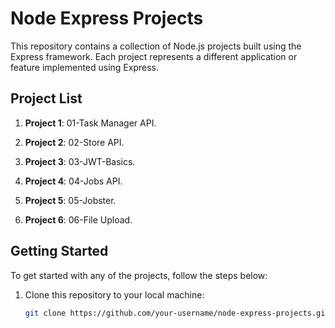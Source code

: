# Node Express Projects

This repository contains a collection of Node.js projects built using the Express framework. Each project represents a different application or feature implemented using Express.

## Project List

1. **Project 1**: 01-Task Manager API.

2. **Project 2**: 02-Store API.

3. **Project 3**: 03-JWT-Basics.

4. **Project 4**: 04-Jobs API.

5. **Project 5**: 05-Jobster.

6. **Project 6**: 06-File Upload.

## Getting Started

To get started with any of the projects, follow the steps below:

1. Clone this repository to your local machine:

   ```bash
   git clone https://github.com/your-username/node-express-projects.git
   ```
